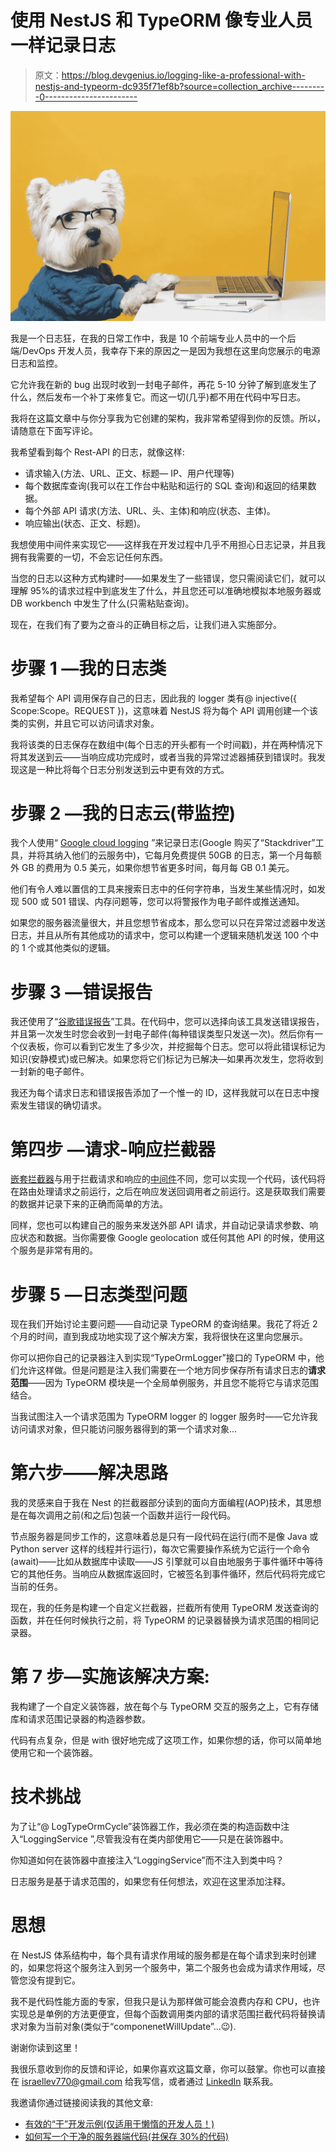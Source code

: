 # 使用 NestJS 和 TypeORM 像专业人员一样记录日志

> 原文：<https://blog.devgenius.io/logging-like-a-professional-with-nestjs-and-typeorm-dc935f71ef8b?source=collection_archive---------0----------------------->

![](img/4d6d18af08c15f18c2f69b2da0119cd1.png)

我是一个日志狂，在我的日常工作中，我是 10 个前端专业人员中的一个后端/DevOps 开发人员，我幸存下来的原因之一是因为我想在这里向您展示的电源日志和监控。

它允许我在新的 bug 出现时收到一封电子邮件，再花 5-10 分钟了解到底发生了什么，然后发布一个补丁来修复它。而这一切(几乎)都不用在代码中写日志。

我将在这篇文章中与你分享我为它创建的架构，我非常希望得到你的反馈。所以，请随意在下面写评论。

我希望看到每个 Rest-API 的日志，就像这样:

*   请求输入(方法、URL、正文、标题— IP、用户代理等)
*   每个数据库查询(我可以在工作台中粘贴和运行的 SQL 查询)和返回的结果数据。
*   每个外部 API 请求(方法、URL、头、主体)和响应(状态、主体)。
*   响应输出(状态、正文、标题)。

我想使用中间件来实现它——这样我在开发过程中几乎不用担心日志记录，并且我拥有我需要的一切，不会忘记任何东西。

当您的日志以这种方式构建时——如果发生了一些错误，您只需阅读它们，就可以理解 95%的请求过程中到底发生了什么，并且您还可以准确地模拟本地服务器或 DB workbench 中发生了什么(只需粘贴查询)。

现在，在我们有了要为之奋斗的正确目标之后，让我们进入实施部分。

# 步骤 1 —我的日志类

我希望每个 API 调用保存自己的日志，因此我的 logger 类有@ injective({ Scope:Scope。REQUEST })，这意味着 NestJS 将为每个 API 调用创建一个该类的实例，并且它可以访问请求对象。

我将该类的日志保存在数组中(每个日志的开头都有一个时间戳)，并在两种情况下将其发送到云——当响应成功完成时，或者当我的异常过滤器捕获到错误时。我发现这是一种比将每个日志分别发送到云中更有效的方式。

# 步骤 2 —我的日志云(带监控)

我个人使用“ [Google cloud logging](https://cloud.google.com/logging) ”来记录日志(Google 购买了“Stackdriver”工具，并将其纳入他们的云服务中)，它每月免费提供 50GB 的日志，第一个月每额外 GB 的费用为 0.5 美元，如果你想节省更多时间，每月每 GB 0.1 美元。

他们有令人难以置信的工具来搜索日志中的任何字符串，当发生某些情况时，如发现 500 或 501 错误、内存问题等，您可以将警报作为电子邮件或推送通知。

如果您的服务器流量很大，并且您想节省成本，那么您可以只在异常过滤器中发送日志，并且从所有其他成功的请求中，您可以构建一个逻辑来随机发送 100 个中的 1 个或其他类似的逻辑。

# 步骤 3 —错误报告

我还使用了“[谷歌错误报告](https://cloud.google.com/error-reporting)”工具。在代码中，您可以选择向该工具发送错误报告，并且第一次发生时您会收到一封电子邮件(每种错误类型只发送一次)。然后你有一个仪表板，你可以看到它发生了多少次，并挖掘每个日志。您可以将此错误标记为知识(安静模式)或已解决。如果您将它们标记为已解决—如果再次发生，您将收到一封新的电子邮件。

我还为每个请求日志和错误报告添加了一个惟一的 ID，这样我就可以在日志中搜索发生错误的确切请求。

# **第四步** —请求-响应拦截器

[嵌套拦截器](https://docs.nestjs.com/interceptors)与用于拦截请求和响应的[中间件](https://docs.nestjs.com/middleware)不同，您可以实现一个代码，该代码将在路由处理请求之前运行，之后在响应发送回调用者之前运行。这是获取我们需要的数据并记录下来的正确而简单的方法。

同样，您也可以构建自己的服务来发送外部 API 请求，并自动记录请求参数、响应状态和数据。当你需要像 Google geolocation 或任何其他 API 的时候，使用这个服务是非常有用的。

# **步骤 5 —日志类型问题**

现在我们开始讨论主要问题——自动记录 TypeORM 的查询结果。我花了将近 2 个月的时间，直到我成功地实现了这个解决方案，我将很快在这里向您展示。

你可以把你自己的记录器注入到实现“TypeOrmLogger”接口的 TypeORM 中，他们允许这样做。但是问题是注入我们需要在一个地方同步保存所有请求日志的**请求范围**——因为 TypeORM 模块是一个全局单例服务，并且您不能将它与请求范围结合。

当我试图注入一个请求范围为 TypeORM logger 的 logger 服务时——它允许我访问请求对象，但只能访问服务器得到的第一个请求对象…

# **第六步——解决思路**

我的灵感来自于我在 Nest 的拦截器部分读到的面向方面编程(AOP)技术，其思想是在每次调用之前(和之后)包装一个函数并运行一段代码。

节点服务器是同步工作的，这意味着总是只有一段代码在运行(而不是像 Java 或 Python server 这样的线程并行运行)，每次它需要操作系统为它运行一个命令(await)——比如从数据库中读取——JS 引擎就可以自由地服务于事件循环中等待它的其他任务。当响应从数据库返回时，它被签名到事件循环，然后代码将完成它当前的任务。

现在，我的任务是构建一个自定义拦截器，拦截所有使用 TypeORM 发送查询的函数，并在任何时候执行之前，将 TypeORM 的记录器替换为请求范围的相同记录器。

# **第 7 步—实施该解决方案:**

我构建了一个自定义装饰器，放在每个与 TypeORM 交互的服务之上，它有存储库和请求范围记录器的构造器参数。

代码有点复杂，但是 with 很好地完成了这项工作，如果你想的话，你可以简单地使用它和一个装饰器。

# 技术挑战

为了让“@ LogTypeOrmCycle”装饰器工作，我必须在类的构造函数中注入“LoggingService ”,尽管我没有在类内部使用它——只是在装饰器中。

你知道如何在装饰器中直接注入“LoggingService”而不注入到类中吗？

日志服务是基于请求范围的，如果您有任何想法，欢迎在这里添加注释。

# 思想

在 NestJS 体系结构中，每个具有请求作用域的服务都是在每个请求到来时创建的，如果您将这个服务注入到另一个服务中，第二个服务也会成为请求作用域，尽管您没有提到它。

我不是代码性能方面的专家，但我只是认为那样做可能会浪费内存和 CPU，也许实现总是单例的方法更便宜，但每个函数调用类内部的请求范围拦截代码将替换请求对象为当前对象(类似于“componenetWillUpdate”…😉).

谢谢你读到这里！

我很乐意收到你的反馈和评论，如果你喜欢这篇文章，你可以鼓掌。你也可以直接在 israellev770@gmail.com 给我写信，或者通过 [LinkedIn](https://www.linkedin.com/in/israel-levkivker-4277b3153/) 联系我。

我邀请你通过链接阅读我的其他文章:

*   [有效的“干”开发示例(仅适用于懒惰的开发人员！)](https://medium.com/@israellev770/effective-dry-development-example-for-lazy-developers-only-5745df266938?source=friends_link&sk=070c06aec0750fb88b98366c6e9d1f08)
*   [如何写一个干净的服务器端代码(并保存 30%的代码)](/how-did-i-build-my-own-orm-for-mysql-with-python-inspired-by-nestjs-cf56cbaee7fd?source=friends_link&sk=ec293413ebbc735aa5cbf7a01119c408)